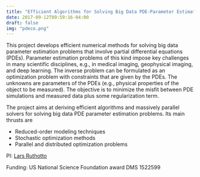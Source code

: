 ```yaml
---
title: "Efficient Algorithms for Solving Big Data PDE-Parameter Estimation Problems"
date: 2017-09-12T09:59:16-04:00
draft: false
img: "pdeco.png"
---
```


This project develops efficient numerical methods for solving big data parameter estimation problems that involve partial differential equations (PDEs). Parameter estimation problems of this kind impose key challenges in many scientific disciplines, e.g., in medical imaging, geophysical imaging, and deep learning. The inverse problem can be formulated as an optimization problem with constraints that are given by the PDEs. The unknowns are parameters of the PDEs (e.g., physical properties of the object to be measured). The objective is to minimize the misfit between PDE simulations and measured data plus some regularization term. 

The project aims at deriving efficient algorithms and massively parallel solvers for solving big data PDE parameter estimation problems. Its main thrusts are

- Reduced-order modeling techniques
- Stochastic optimization methods
- Parallel and distributed optimization problems

PI: [Lars Ruthotto](http://www.mathcs.emory.edu/~lruthot)

Funding: US National Science Foundation award DMS 1522599
